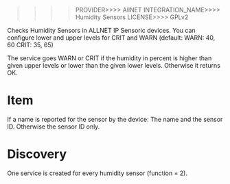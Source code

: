 >>>>PROVIDER>>>> AllNET
>>>>INTEGRATION_NAME>>>> Humidity Sensors
>>>>LICENSE>>>> GPLv2

Checks Humidity Sensors in ALLNET IP Sensoric devices.
You can configure lower and upper levels for CRIT and WARN (default: WARN: 40, 60 CRIT: 35, 65)

The service goes WARN or CRIT if the humidity in percent is higher than given upper levels or lower than the given lower levels. Otherwise it returns OK.

# Item
If a name is reported for the sensor by the device: The name and the sensor ID. Otherwise the sensor ID only.

# Discovery
One service is created for every humidity sensor (function = 2).